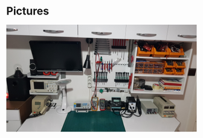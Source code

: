 # Pictures
<img src="https://github.com/bilkeonur/Pictures/blob/main/20230321_001624.jpg" width="800">


